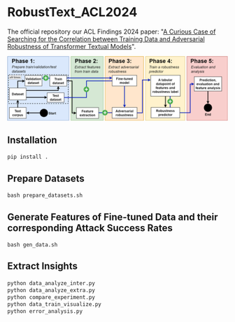 # RobustText_ACL2024
The official repository our ACL Findings 2024 paper: "[A Curious Case of Searching for the Correlation between Training Data and Adversarial Robustness of Transformer Textual Models](https://arxiv.org/abs/2402.11469)".

![overview](overview.png)

## Installation
```shell
pip install .
```

## Prepare Datasets
```shell
bash prepare_datasets.sh
```

## Generate Features of Fine-tuned Data and their corresponding Attack Success Rates
```shell
bash gen_data.sh
```

## Extract Insights
```shell
python data_analyze_inter.py
python data_analyze_extra.py
python compare_experiment.py
python data_train_visualize.py
python error_analysis.py
```